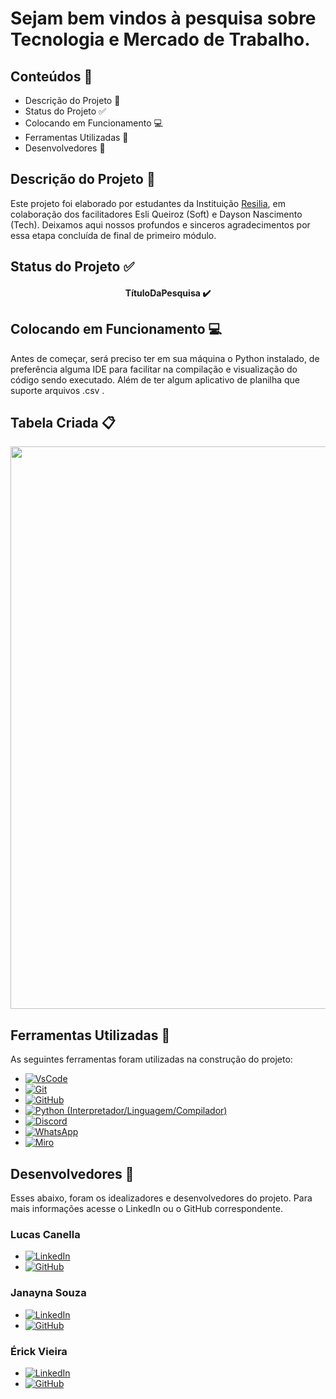 # <div> Sejam bem vindos à pesquisa sobre Tecnologia e Mercado de Trabalho. </div>

## Conteúdos 📄
- Descrição do Projeto 📝
- Status do Projeto ✅
- Colocando em Funcionamento 💻
- Ferramentas Utilizadas 🔧
- Desenvolvedores 💖

## Descrição do Projeto 📝

Este projeto foi elaborado por estudantes da Instituição [Resilia](https://www.resilia.work/), em colaboração dos facilitadores Esli Queiroz (Soft) e Dayson Nascimento (Tech). Deixamos aqui nossos profundos e sinceros agradecimentos por essa etapa concluída de final de primeiro módulo.

## Status do Projeto  ✅

<div><h4 align = "center"> TítuloDaPesquisa ✔️</h4></div>


## Colocando em Funcionamento 💻
Antes de começar, será preciso ter em sua máquina o Python instalado, de preferência alguma IDE para facilitar na compilação e visualização do código sendo executado. Além de ter algum aplicativo de planilha que suporte arquivos .csv .

## Tabela Criada 📋
<div align='center'>
<img src = https://i.imgur.com/vOAD4N9.png width='900px' />
</div>

## Ferramentas Utilizadas 🔧
As seguintes ferramentas foram utilizadas na construção do projeto: 
- [![VsCode](https://img.shields.io/twitter/url?label=Visual%20Studio%20Code&logo=VisualStudioCode&style=social&url=https%3A%2F%2Fimg.shields.io%2Fendpoint%3Flabel%3DGitHub%26logo%3DGitHub%26style%3Dsocial%26url%3Dhttps%253A%252F%252Fi.pinimg.com%252F564x%252Fef%252Fff%252F7d%252Fefff7d5cb146fb3ca0f62b87bd641e4d.jpg)](https://code.visualstudio.com)
- [![Git](https://img.shields.io/twitter/url?label=Git&logo=Git&style=social&url=https%3A%2F%2Fimg.shields.io%2Fendpoint%3Flabel%3DGitHub%26logo%3DGitHub%26style%3Dsocial%26url%3Dhttps%253A%252F%252Fi.pinimg.com%252F564x%252Fef%252Fff%252F7d%252Fefff7d5cb146fb3ca0f62b87bd641e4d.jpg)](https://git-scm.com)
- [![GitHub](https://img.shields.io/twitter/url?label=GitHub&logo=Github&style=social&url=https%3A%2F%2Fimg.shields.io%2Fendpoint%3Flabel%3DGitHub%26logo%3DGitHub%26style%3Dsocial%26url%3Dhttps%253A%252F%252Fi.pinimg.com%252F564x%252Fef%252Fff%252F7d%252Fefff7d5cb146fb3ca0f62b87bd641e4d.jpg)](https://github.com)
- [![Python (Interpretador/Linguagem/Compilador)](https://img.shields.io/twitter/url?label=Python&logo=Python&style=social&url=https%3A%2F%2Fwww.python.org)](https://www.python.org)
- [![Discord](https://img.shields.io/twitter/url?label=Discord&logo=Discord&style=social&url=https%3A%2F%2Fdiscord.com)](https://discord.com)
- [![WhatsApp](https://img.shields.io/twitter/url?label=WhatsApp&logo=WhatsApp&style=social&url=https%3A%2F%2Fwww.whatsapp.com)](https://www.whatsapp.com)
- [![Miro](https://img.shields.io/twitter/url?label=Miro&logo=Miro&style=social&url=https%3A%2F%2Fmiro.com%2Fpt%2F)](https://miro.com/pt/)

## Desenvolvedores 💖
Esses abaixo, foram os idealizadores e desenvolvedores do projeto. Para mais informações acesse o LinkedIn ou o GitHub correspondente.


### Lucas Canella
- [![LinkedIn](https://camo.githubusercontent.com/9284b4ce37b3a48541345419ea9509fe68367cf737f8cf4bbcb8687eb004e111/68747470733a2f2f696d672e736869656c64732e696f2f62616467652f4c696e6b6564496e2d626c75653f6c6f676f3d6c696e6b6564696e266c6f676f436f6c6f723d7768697465)](https://www.linkedin.com/in/lucascanella-dados/)
- [![GitHub](https://img.shields.io/twitter/url?label=GitHub&logo=Github&style=social&url=https%3A%2F%2Fimg.shields.io%2Fendpoint%3Flabel%3DGitHub%26logo%3DGitHub%26style%3Dsocial%26url%3Dhttps%253A%252F%252Fi.pinimg.com%252F564x%252Fef%252Fff%252F7d%252Fefff7d5cb146fb3ca0f62b87bd641e4d.jpg)](https://github.com/lucasCanella)

### Janayna Souza
- [![LinkedIn](https://camo.githubusercontent.com/9284b4ce37b3a48541345419ea9509fe68367cf737f8cf4bbcb8687eb004e111/68747470733a2f2f696d672e736869656c64732e696f2f62616467652f4c696e6b6564496e2d626c75653f6c6f676f3d6c696e6b6564696e266c6f676f436f6c6f723d7768697465)](https://www.linkedin.com/in/janayna-s-8a30a0232/)
- [![GitHub](https://img.shields.io/twitter/url?label=GitHub&logo=Github&style=social&url=https%3A%2F%2Fimg.shields.io%2Fendpoint%3Flabel%3DGitHub%26logo%3DGitHub%26style%3Dsocial%26url%3Dhttps%253A%252F%252Fi.pinimg.com%252F564x%252Fef%252Fff%252F7d%252Fefff7d5cb146fb3ca0f62b87bd641e4d.jpg)](https://github.com/httpjanas)

### Érick Vieira
- [![LinkedIn](https://camo.githubusercontent.com/9284b4ce37b3a48541345419ea9509fe68367cf737f8cf4bbcb8687eb004e111/68747470733a2f2f696d672e736869656c64732e696f2f62616467652f4c696e6b6564496e2d626c75653f6c6f676f3d6c696e6b6564696e266c6f676f436f6c6f723d7768697465)](https://www.linkedin.com/in/erick-vieira-data-analytics/)
- [![GitHub](https://img.shields.io/twitter/url?label=GitHub&logo=Github&style=social&url=https%3A%2F%2Fimg.shields.io%2Fendpoint%3Flabel%3DGitHub%26logo%3DGitHub%26style%3Dsocial%26url%3Dhttps%253A%252F%252Fi.pinimg.com%252F564x%252Fef%252Fff%252F7d%252Fefff7d5cb146fb3ca0f62b87bd641e4d.jpg)](https://github.com/XxMeckxX)



    

